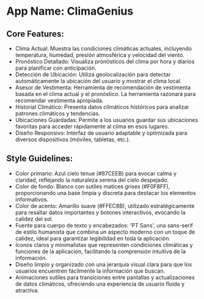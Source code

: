 # **App Name**: ClimaGenius

## Core Features:

- Clima Actual: Muestra las condiciones climáticas actuales, incluyendo temperatura, humedad, presión atmosférica y velocidad del viento.
- Pronóstico Detallado: Visualiza pronósticos del clima por hora y diarios para planificar con anticipación.
- Detección de Ubicación: Utiliza geolocalización para detectar automáticamente la ubicación del usuario y mostrar el clima local.
- Asesor de Vestimenta: Herramienta de recomendación de vestimenta basada en el clima actual y el pronóstico. La herramienta razonará para recomendar vestimenta apropiada.
- Historial Climático: Presenta datos climáticos históricos para analizar patrones climáticos y tendencias.
- Ubicaciones Guardadas: Permite a los usuarios guardar sus ubicaciones favoritas para acceder rápidamente al clima en esos lugares.
- Diseño Responsivo: Interfaz de usuario adaptable y optimizada para diversos dispositivos (móviles, tabletas, etc.).

## Style Guidelines:

- Color primario: Azul cielo tenue (#87CEEB) para evocar calma y claridad, reflejando la naturaleza serena del cielo despejado.
- Color de fondo: Blanco con sutiles matices grises (#F0F8FF), proporcionando una base limpia y discreta para destacar los elementos informativos.
- Color de acento: Amarillo suave (#FFEC8B), utilizado estratégicamente para resaltar datos importantes y botones interactivos, evocando la calidez del sol.
- Fuente para cuerpo de texto y encabezados: 'PT Sans', una sans-serif de estilo humanista que combina un aspecto moderno con un toque de calidez, ideal para garantizar legibilidad en toda la aplicación.
- Iconos claros y minimalistas que representen condiciones climáticas y funciones de la aplicación, facilitando la comprensión intuitiva de la información.
- Diseño limpio y organizado con una jerarquía visual clara para que los usuarios encuentren fácilmente la información que buscan.
- Animaciones sutiles para transiciones entre pantallas y actualizaciones de datos climáticos, ofreciendo una experiencia de usuario fluida y atractiva.